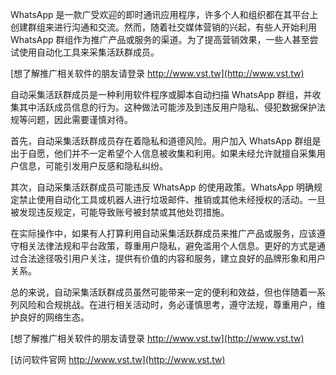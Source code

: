 WhatsApp 是一款广受欢迎的即时通讯应用程序，许多个人和组织都在其平台上创建群组来进行沟通和交流。然而，随着社交媒体营销的兴起，有些人开始利用 WhatsApp 群组作为推广产品或服务的渠道。为了提高营销效果，一些人甚至尝试使用自动化工具来采集活跃群成员。

[想了解推广相关软件的朋友请登录 http://www.vst.tw](http://www.vst.tw)

自动采集活跃群成员是一种利用软件程序或脚本自动扫描 WhatsApp 群组，并收集其中活跃成员信息的行为。这种做法可能涉及到违反用户隐私、侵犯数据保护法规等问题，因此需要谨慎对待。

首先，自动采集活跃群成员存在着隐私和道德风险。用户加入 WhatsApp 群组是出于自愿，他们并不一定希望个人信息被收集和利用。如果未经允许就擅自采集用户信息，可能引发用户反感和隐私纠纷。

其次，自动采集活跃群成员可能违反 WhatsApp 的使用政策。WhatsApp 明确规定禁止使用自动化工具或机器人进行垃圾邮件、推销或其他未经授权的活动。一旦被发现违反规定，可能导致账号被封禁或其他处罚措施。

在实际操作中，如果有人打算利用自动采集活跃群成员来推广产品或服务，应该遵守相关法律法规和平台政策，尊重用户隐私，避免滥用个人信息。更好的方式是通过合法途径吸引用户关注，提供有价值的内容和服务，建立良好的品牌形象和用户关系。

总的来说，自动采集活跃群成员虽然可能带来一定的便利和效益，但也伴随着一系列风险和合规挑战。在进行相关活动时，务必谨慎思考，遵守法规，尊重用户，维护良好的网络生态。

[想了解推广相关软件的朋友请登录 http://www.vst.tw](http://www.vst.tw)


[访问软件官网 http://www.vst.tw](http://www.vst.tw)
